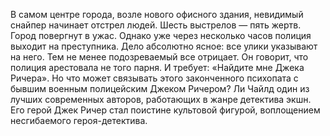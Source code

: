 <!--2025-02-16 12:31:45-->
В самом центре города, возле нового офисного здания, невидимый снайпер начинает отстрел людей. Шесть выстрелов — пять жертв. Город повергнут в ужас. Однако уже через несколько часов полиция выходит на преступника. Дело абсолютно ясное: все улики указывают на него. Тем не менее подозреваемый все отрицает. Он говорит, что полиция арестовала не того парня. И требует: «Найдите мне Джека Ричера». Но что может связывать этого законченного психопата с бывшим военным полицейским Джеком Ричером?
    Ли Чайлд один из лучших современных авторов, работающих в жанре детектива экшн. Его герой Джек Ричер стал поистине культовой фигурой, воплощением несгибаемого героя-детектива.